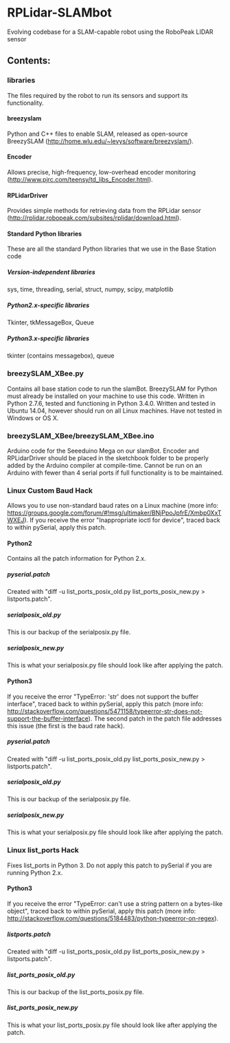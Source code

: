 RPLidar-SLAMbot
===============

Evolving codebase for a SLAM-capable robot using the RoboPeak LIDAR sensor

## Contents:

### libraries
The files required by the robot to run its sensors and support its functionality.
#### breezyslam
Python and C++ files to enable SLAM, released as open-source BreezySLAM (http://home.wlu.edu/~levys/software/breezyslam/).
#### Encoder
Allows precise, high-frequency, low-overhead encoder monitoring (http://www.pjrc.com/teensy/td_libs_Encoder.html).
#### RPLidarDriver
Provides simple methods for retrieving data from the RPLidar sensor (http://rplidar.robopeak.com/subsites/rplidar/download.html).
#### Standard Python libraries
These are all the standard Python libraries that we use in the Base Station code
##### Version-independent libraries
sys, time, threading, serial, struct, numpy, scipy, matplotlib
##### Python2.x-specific libraries
Tkinter, tkMessageBox, Queue
##### Python3.x-specific libraries
tkinter (contains messagebox), queue

### breezySLAM_XBee.py
Contains all base station code to run the slamBot.  BreezySLAM for Python must already be installed on your machine to use this code.  Written in Python 2.7.6, tested and functioning in Python 3.4.0.  Written and tested in Ubuntu 14.04, however should run on all Linux machines.  Have not tested in Windows or OS X.

### breezySLAM_XBee/breezySLAM_XBee.ino
Arduino code for the Seeeduino Mega on our slamBot.  Encoder and RPLidarDriver should be placed in the sketchbook folder to be properly added by the Arduino compiler at compile-time.  Cannot be run on an Arduino with fewer than 4 serial ports if full functionality is to be maintained.

### Linux Custom Baud Hack
Allows you to use non-standard baud rates on a Linux machine (more info: https://groups.google.com/forum/#!msg/ultimaker/BNjPpoJpfrE/Xmbp0XxTWXEJ).
If you receive the error "Inappropriate ioctl for device", traced back to within pySerial, apply this patch.
#### Python2
Contains all the patch information for Python 2.x.
##### pyserial.patch
Created with "diff -u list_ports_posix_old.py list_ports_posix_new.py > listports.patch".
##### serialposix_old.py
This is our backup of the serialposix.py file.
##### serialposix_new.py
This is what your serialposix.py file should look like after applying the patch.
#### Python3
If you receive the error "TypeError: 'str' does not support the buffer interface", traced back to within pySerial, apply this patch (more info: http://stackoverflow.com/questions/5471158/typeerror-str-does-not-support-the-buffer-interface).  The second patch in the patch file addresses this issue (the first is the baud rate hack).
##### pyserial.patch
Created with "diff -u list_ports_posix_old.py list_ports_posix_new.py > listports.patch".
##### serialposix_old.py
This is our backup of the serialposix.py file.
##### serialposix_new.py
This is what your serialposix.py file should look like after applying the patch.


### Linux list_ports Hack
Fixes list_ports in Python 3.  Do not apply this patch to pySerial if you are running Python 2.x.
#### Python3
If you receive the error "TypeError: can't use a string pattern on a bytes-like object", traced back to within pySerial, apply this patch (more info: http://stackoverflow.com/questions/5184483/python-typeerror-on-regex).
##### listports.patch
Created with "diff -u list_ports_posix_old.py list_ports_posix_new.py > listports.patch".
##### list_ports_posix_old.py
This is our backup of the list_ports_posix.py file.
##### list_ports_posix_new.py
This is what your list_ports_posix.py file should look like after applying the patch.